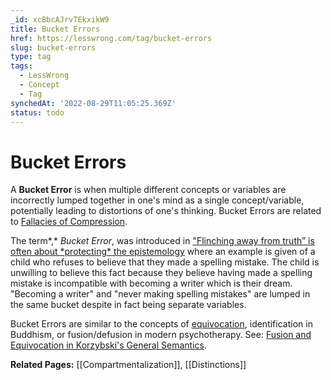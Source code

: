 ```yaml
---
_id: xcBbcAJrvTEkxikW9
title: Bucket Errors
href: https://lesswrong.com/tag/bucket-errors
slug: bucket-errors
type: tag
tags:
  - LessWrong
  - Concept
  - Tag
synchedAt: '2022-08-29T11:05:25.369Z'
status: todo
---
```


# Bucket Errors

A **Bucket Error** is when multiple different concepts or variables are incorrectly lumped together in one's mind as a single concept/variable, potentially leading to distortions of one's thinking. Bucket Errors are related to [Fallacies of Compression](https://www.lesswrong.com/posts/y5MxoeacRKKM3KQth/fallacies-of-compression).

The term*,* *Bucket Error*, was introduced in ["Flinching away from truth” is often about \*protecting\* the epistemology](https://www.lesswrong.com/posts/EEv9JeuY5xfuDDSgF/flinching-away-from-truth-is-often-about-protecting-the) where an example is given of a child who refuses to believe that they made a spelling mistake. The child is unwilling to believe this fact because they believe having made a spelling mistake is incompatible with becoming a writer which is their dream. "Becoming a writer" and "never making spelling mistakes" are lumped in the same bucket despite in fact being separate variables.

Bucket Errors are similar to the concepts of [equivocation](https://en.wikipedia.org/wiki/Equivocation), identification in Buddhism, or fusion/defusion in modern psychotherapy. See: [Fusion and Equivocation in Korzybski's General Semantics](https://www.lesswrong.com/posts/RQrWd5jPZQtpH8f4v/fusion-and-equivocation-in-korzybski-s-general-semantics).

**Related Pages:** [[Compartmentalization]], [[Distinctions]]
